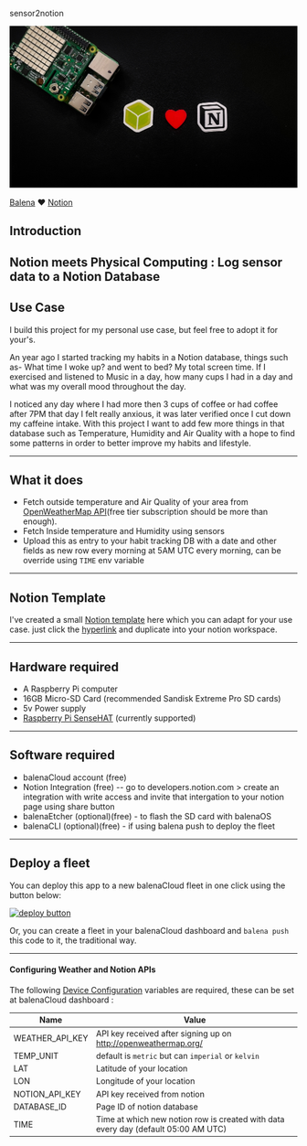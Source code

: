 sensor2notion

![](https://raw.githubusercontent.com/iayanpahwa/sensor2notion/master/assets/cover2.JPG)

[Balena](https://balena.io) ❤️ [Notion](http://notion.so) 

## Introduction

Notion meets Physical Computing : Log sensor data to a Notion Database
--------------------
## Use Case

I build this project for my personal use case, but feel free to adopt it for your's.

An year ago I started tracking my habits in a Notion database, things such as- What time I woke up? and went to bed? My total screen time. If I exercised and listened to Music in a day, how many cups I had in a day and what was my overall mood throughout the day. 

I noticed any day where I had more then 3 cups of coffee or had coffee after 7PM that day I felt really anxious, it was later verified once I cut down my caffeine intake. With this project I want to add few more things in that database such as Temperature, Humidity and Air Quality with a hope to find some patterns in order to better improve my habits and lifestyle.


--------------------
## What it does 

- Fetch outside temperature and Air Quality of your area from [OpenWeatherMap API](http://openweathermap.org/)(free tier subscription should be more than enough).
- Fetch Inside temperature and Humidity using sensors
- Upload this as entry to your habit tracking DB with a date and other fields as new row every morning at 5AM UTC every morning, can be override using ```TIME``` env variable 
--------------------
## Notion Template

I've created a small [Notion template](https://codensolder.notion.site/codensolder/Daily-Habit-Tracker-template-53dc7f0c300e4aa09dfe59dd68a2d05b) here which you can adapt for your use case. just click the [hyperlink](https://codensolder.notion.site/codensolder/Daily-Habit-Tracker-template-53dc7f0c300e4aa09dfe59dd68a2d05b) and duplicate into your notion workspace.

--------------------
## Hardware required

- A Raspberry Pi computer 
- 16GB Micro-SD Card (recommended Sandisk Extreme Pro SD cards)
- 5v Power supply
- [Raspberry Pi SenseHAT](https://www.raspberrypi.com/products/sense-hat/) (currently supported) 
--------------------
## Software required

- balenaCloud account (free)
- Notion Integration (free) -- go to developers.notion.com > create an integration with write access and invite that intergation to your notion page using share button
- balenaEtcher (optional)(free) - to flash the SD card with balenaOS
- balenaCLI (optional)(free) - if using balena push to deploy the fleet

--------------------
## Deploy a fleet

You can deploy this app to a new balenaCloud fleet in one click using the button below:


[![deploy button](https://balena.io/deploy.svg)](https://dashboard.balena-cloud.com/deploy?repoUrl=https://github.com/iayanpahwa/sensor2notion)


Or, you can create a fleet in your balenaCloud dashboard and `balena push` this code to it, the traditional way.

--------------------

#### Configuring Weather and Notion APIs

The following [Device Configuration](https://www.balena.io/docs/learn/manage/configuration/#configuration-variables) variables are required, these can be set at balenaCloud dashboard :


| Name                                  | Value                                                                                     |
| ------------------------------------- | ----------------------------------------------------------------------------------------- |
| WEATHER_API_KEY                       | API key received after signing up on http://openweathermap.org/
| TEMP_UNIT                             | default is ```metric``` but can ```imperial``` or ```kelvin```                            |
| LAT                                   | Latitude of your location                                                                 |
| LON                                   | Longitude of your location                                                                |
| NOTION_API_KEY                        | API key received from notion                                                              |
| DATABASE_ID                           | Page ID of notion database                                                                |
| TIME                                  | Time at which new notion row is created with data every day (default 05:00 AM UTC)        |

